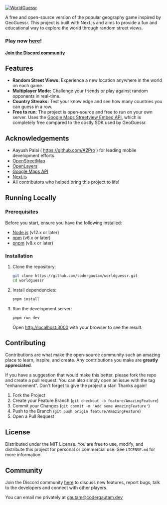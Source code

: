 
[![WorldGuessr](https://raw.githubusercontent.com/codergautam/worldguessr/master/public/logo.png)](https://worldguessr.com)


A free and open-source version of the popular geography game inspired by GeoGuessr. This project is built with Next.js and aims to provide a fun and educational way to explore the world through random street views.

### Play now [here](https://worldguessr.com)!
#### [Join the Discord community](https://discord.gg/yenVspFmkB)

## Features

- **Random Street Views:** Experience a new location anywhere in the world on each game.
- **Multiplayer Mode:** Challenge your friends or play against random opponents in real-time.
- **Country Streaks:** Test your knowledge and see how many countries you can guess in a row.
- **Free to run:** The project is open-source and free to run on your own server. Uses the [Google Maps Streetview Embed API](https://developers.google.com/streetview/web), which is completely free compared to the costly SDK used by GeoGuessr.

## Acknowledgements

- Aayush Palai ( https://github.com/A2Pro ) for leading mobile development efforts
- [OpenStreetMap](https://www.openstreetmap.org/)
- [OpenLayers](https://openlayers.org/)
- [Google Maps API](https://developers.google.com/maps)
- [Next.js](https://nextjs.org/)
- All contributors who helped bring this project to life!

## Running Locally

### Prerequisites

Before you start, ensure you have the following installed:
- [Node.js](https://nodejs.org/en/) (v12.x or later)
- [npm](https://www.npmjs.com/) (v6.x or later)
- [pnpm](https://pnpm.io/) (v8.x or later)

### Installation

1. Clone the repository:
   ```bash
   git clone https://github.com/codergautam/worldguessr.git
   cd worldguessr
   ```

2. Install dependencies:
   ```bash
   pnpm install
   ```

3. Run the development server:
   ```bash
   pnpm run dev
   ```

   Open [http://localhost:3000](http://localhost:3000) with your browser to see the result.

## Contributing

Contributions are what make the open-source community such an amazing place to learn, inspire, and create. Any contributions you make are **greatly appreciated**.

If you have a suggestion that would make this better, please fork the repo and create a pull request. You can also simply open an issue with the tag "enhancement".
Don't forget to give the project a star! Thanks again!

1. Fork the Project
2. Create your Feature Branch (`git checkout -b feature/AmazingFeature`)
3. Commit your Changes (`git commit -m 'Add some AmazingFeature'`)
4. Push to the Branch (`git push origin feature/AmazingFeature`)
5. Open a Pull Request

## License

Distributed under the MIT License. You are free to use, modify, and distribute this project for personal or commercial use. See `LICENSE.md` for more information.

## Community

Join the Discord community [here](https://discord.gg/yenVspFmkB) to discuss new features, report bugs, talk to the developers and connect with other players.

You can email me privately at gautam@codergautam.dev
